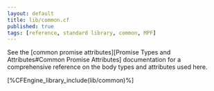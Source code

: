 ```yaml
---
layout: default
title: lib/common.cf
published: true
tags: [reference, standard library, common, MPF]
---
```


See
the [common promise attributes][Promise Types and Attributes#Common Promise Attributes]
documentation for a comprehensive reference on the body types and attributes
used here.

[%CFEngine_library_include(lib/common)%]
